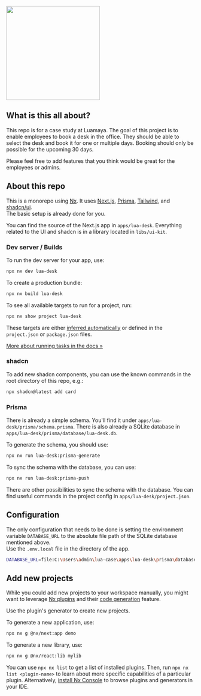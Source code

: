 <a alt="Nx logo" href="https://luamaya.com" target="_blank" rel="noreferrer"><img src="https://www.luamaya.com/cdn/shop/files/LUA_Wortmarke_474747_3.png?v=1723623328&width=250" width="250"></a>

## What is this all about?

This repo is for a case study at Luamaya. The goal of this project is to enable employees to book a desk in the office. They should be able to select the desk and book it for one or multiple days. Booking should only be possible for the upcoming 30 days.

Please feel free to add features that you think would be great for the employees or admins.

## About this repo

This is a monorepo using [Nx](https://nx.dev/). It uses [Next.js](https://nextjs.org/), [Prisma](https://www.prisma.io/), [Tailwind](https://tailwindcss.com/), and [shadcn/ui](https://ui.shadcn.com/).  
The basic setup is already done for you.

You can find the source of the Next.js app in `apps/lua-desk`. Everything related to the UI and shadcn is in a library located in `libs/ui-kit`.

### Dev server / Builds

To run the dev server for your app, use:

```sh
npx nx dev lua-desk
```

To create a production bundle:

```sh
npx nx build lua-desk
```

To see all available targets to run for a project, run:

```sh
npx nx show project lua-desk
```

These targets are either [inferred automatically](https://nx.dev/concepts/inferred-tasks?utm_source=nx_project&utm_medium=readme&utm_campaign=nx_projects) or defined in the `project.json` or `package.json` files.

[More about running tasks in the docs &raquo;](https://nx.dev/features/run-tasks?utm_source=nx_project&utm_medium=readme&utm_campaign=nx_projects)

### shadcn

To add new shadcn components, you can use the known commands in the root directory of this repo, e.g.:

```sh
npx shadcn@latest add card
```

### Prisma

There is already a simple schema. You'll find it under `apps/lua-desk/prisma/schema.prisma`. There is also already a SQLite database in `apps/lua-desk/prisma/database/lua-desk.db`.

To generate the schema, you should use:

```sh
npx nx run lua-desk:prisma-generate
```

To sync the schema with the database, you can use:

```sh
npx nx run lua-desk:prisma-push
```

There are other possibilities to sync the schema with the database. You can find useful commands in the project config in `apps/lua-desk/project.json`.

## Configuration

The only configuration that needs to be done is setting the environment variable `DATABASE_URL` to the absolute file path of the SQLite database mentioned above.  
Use the `.env.local` file in the directory of the app.

```sh
DATABASE_URL=file:C:\Users\admin\lua-case\apps\lua-desk\prisma\database\lua-desk.db
```

## Add new projects

While you could add new projects to your workspace manually, you might want to leverage [Nx plugins](https://nx.dev/concepts/nx-plugins?utm_source=nx_project&utm_medium=readme&utm_campaign=nx_projects) and their [code generation](https://nx.dev/features/generate-code?utm_source=nx_project&utm_medium=readme&utm_campaign=nx_projects) feature.

Use the plugin's generator to create new projects.

To generate a new application, use:

```sh
npx nx g @nx/next:app demo
```

To generate a new library, use:

```sh
npx nx g @nx/react:lib mylib
```

You can use `npx nx list` to get a list of installed plugins. Then, run `npx nx list <plugin-name>` to learn about more specific capabilities of a particular plugin. Alternatively, [install Nx Console](https://nx.dev/getting-started/editor-setup?utm_source=nx_project&utm_medium=readme&utm_campaign=nx_projects) to browse plugins and generators in your IDE.

